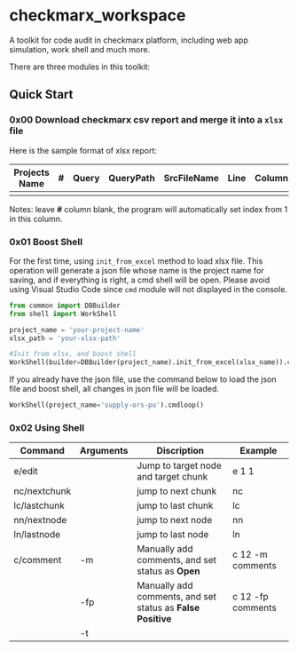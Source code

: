# checkmarx_workspace
A toolkit for code audit in checkmarx platform, including web app simulation, work shell and much more.

There are three modules in this toolkit:

## Quick Start

### 0x00 Download checkmarx csv report and merge it into  a `xlsx` file 

Here is the sample format of xlsx report:

| Projects  Name | #    | Query | QueryPath | SrcFileName | Line | Column | NodeId | Name | DestFileName | DestLine | DestColumn | DestNodeId | DestName | Result State | Result Severity | Status | Link | Result Status | Detection Date | Comment | Manul  Verification | Fix Evidence |
| -------------- | ---- | ----- | --------- | ----------- | ---- | ------ | ------ | ---- | ------------ | -------- | ---------- | ---------- | -------- | ------------ | --------------- | ------ | ---- | ------------- | -------------- | ------- | ------------------- | ------------ |
|                |      |       |           |             |      |        |        |      |              |          |            |            |          |              |                 |        |      |               |                |         |                     |              |

Notes: leave **#** column blank, the program will automatically set index from 1 in this column.

### 0x01 Boost Shell

For the first time, using `init_from_excel` method to load xlsx file. This operation will generate a json file whose name is the project name for saving, and if everything is right, a cmd shell will be open. Please avoid using Visual Studio Code since `cmd` module will not displayed in the console.

```python
from common import DBBuilder
from shell import WorkShell

project_name = 'your-project-name'
xlsx_path = 'your-xlsx-path'

#Init from xlsx, and boost shell
WorkShell(builder=DBBuilder(project_name).init_from_excel(xlsx_name)).cmdloop()
```

If you already have the json file, use the command below to load the json file and boost shell, all changes in json file will be loaded.

```python
WorkShell(project_name='supply-ors-pu').cmdloop()
```

### 0x02 Using Shell

| Command                      | Arguments               | Discription                                                  | Example            |
| ---------------------------- | ----------------------- | ------------------------------------------------------------ | ------------------ |
| e/edit <Node id>  <Chunk id> |                         | Jump to target node and target chunk                         | e 1 1              |
| nc/nextchunk                 |                         | jump to next chunk                                           | nc                 |
| lc/lastchunk                 |                         | jump to last chunk                                           | lc                 |
| nn/nextnode                  |                         | jump to next node                                            | nn                 |
| ln/lastnode                  |                         | jump to last node                                            | ln                 |
| c/comment <record id>        | -m <message>            | Manually add comments, and set status as **Open**            | c 12 -m comments   |
|                              | -fp <message>           | Manually add comments, and set status as **False Positive**  | c 12 -fp comments  |
|                              | -t <template>           | See appendix below                                           | c 12 -t sql+       |
|                              | -a                      | Add extra comments.                                          | c 12 -a comments   |
|                              | -ref <target record id> | Add comments: `As the code triggers this issue and the remediation is the same, please refer to #<target record id>`, and link this reocrd to target record. | c 12 -ref 13       |
|                              | -deref                  | cancle the operation of `-ref`                               | c 12 -deref        |
| merge                        |                         | automatically use `-ref` for every record in this node, checking the `line` attribution. | merge              |
| export <xlsx path>           |                         | Transmit all changes in json file into xlsx report. This operation effects **AB** and **AF** columns, which is **Status** and **Comments** | export report.xlsx |

When using `-t` commands:

- `-t sqlformat` :Add comments nd set Status as **Open**, where line is the `line` attribution and filename is `SrcFileName` attribution.

  ```python
  The application uses 'String.format' to embed untrusted params and construct sql queries at line {line} of {filename}, which may cause sql injection attacks.
  ```

- `-t sql+` : Add comments and set Status as **Open**, where line is the `line` attribution and filename is `SrcFileName` attribution.

  ```python
  The application uses string concatenation to embed untrusted params and construct sql queries at line {line} of {filename}, which may cause sql injection attacks.
  ```

- Use `-l line` to modify line value above, and use `-df` to change filename as `DestFileName`

- `-t pending` : Add comments, and set Status as **pending**

  ```
  The application uses string concatenation to embed untrusted params and construct sql queries at line {line} of {filename}, which may cause sql injection attacks.
  ```

- `-t fp1` : Add comments, and set Status as **False Positive**

  ```
  The global filterring method has been used , or there are other filtering methods, but it is not recognized by checkmarx
  ```

  

- `-t fp2` : Add comments, and set Status as **False Positive**

  ```
  The input has been restricted on characters, such as length, character type, etc., but it is not recognized by checkmarx.
  ```

  

- `-t fp3` : Add comments, and set Status as **False Positive**

  ```
  The input comes from a trusted source, such as constants or variables that are not input by the user, but it is not recognized by checkmarx.
  ```

  

- `-t fp4` : Add comments, and set Status as **False Positive**

  ```
  The output will not cause vulnerabilities, but the tool misreports the vulnerabilities.
  ```

  

- `-t fp5` : Add comments, and set Status as **False Positive**

  ```
  There is no logical relationship between the data flow provided by Checkmarx.
  ```

### 0x03 Using Web

  Currently you can use codes below to **automatically load all 'False Positive' records in your xlsx file and set them as 'Not Exploitable' or any other status in Checkmarx.** 

```python
from web import CheckmarxDriver


your_system_user_name = 'yourname'

json_file_to_save_the_work_queue = 'url-list.json'

your_completed_xlsx_path = 'report.xlsx'

status_col_index_in_xlsx = 'AB'

link_col_index_in_xlsx = 'AC'

status_you_want_to_load_into_workqueue = 'False Positive'

status_you_want_to_set_as = 'Not Exploitable' #must be one of checkmarx status

#Init a driver, and name a json file path where you want to save your work queue.
driver = CheckmarxDriver(your_system_user_name).set_workqueue_cache_path(json_file_to_save_the_work_queue)
driver.init_workqueue_from_excel(your_completed_xlsx_path,link_col_index_in_xlsx,status_col_index_in_xlsx,status_you_want_to_load_into_workqueue)
#If you quit the program, you can load the workqueue from json file directly using the method below: 
# driver.load_workqueue_from_json()

#After init/load workqueue, you can use `exec_workqueue` to run the work queue. 


driver.exec_workqueue(change_to=status_you_want_to_set_as)
```



Notes: This operation will load your **chrome** user data in your computer. Make sure you can access checkmarx in chrome via Domain authentication. Make sure the chrome is closed when running the script.

---

## Known issues 

Here are known  issues we will fix in later update.

1. Sometimes an error ''append' method can not be implemented in dic format will raise. Try restart your jupyter, delete any json file created.
2. Chrome might not be able to continue loading pages due to memory issue. Try restart script.
3. When using `e` the chunk index will not be reset as `1` ,  which will raise out of range issue. 
4. Make sure you have correct zoom in chrome using script, or the login may fail.

## Roadmaps

1. More browser support.
2. Prefetch checkmarx data.
3. Web GUI/ Better console UI using `rich` 

